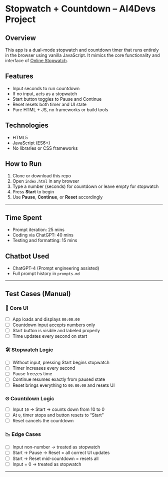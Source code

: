 # Stopwatch + Countdown – AI4Devs Project

## Overview

This app is a dual-mode stopwatch and countdown timer that runs entirely in the browser using vanilla JavaScript. It mimics the core functionality and interface of [Online Stopwatch](https://www.online-stopwatch.com).

## Features

- Input seconds to run countdown
- If no input, acts as a stopwatch
- Start button toggles to Pause and Continue
- Reset resets both timer and UI state
- Pure HTML + JS, no frameworks or build tools

## Technologies

- HTML5
- JavaScript (ES6+)
- No libraries or CSS frameworks

## How to Run

1. Clone or download this repo
2. Open `index.html` in any browser
3. Type a number (seconds) for countdown or leave empty for stopwatch
4. Press **Start** to begin
5. Use **Pause**, **Continue**, or **Reset** accordingly

---

## Time Spent

- Prompt iteration: 25 mins
- Coding via ChatGPT: 40 mins
- Testing and formatting: 15 mins

## Chatbot Used

- ChatGPT-4 (Prompt engineering assisted)
- Full prompt history in `prompts.md`

---

## Test Cases (Manual)

### 🎯 Core UI

- [ ] App loads and displays `00:00:00`
- [ ] Countdown input accepts numbers only
- [ ] Start button is visible and labeled properly
- [ ] Time updates every second on start

### 🛠 Stopwatch Logic

- [ ] Without input, pressing Start begins stopwatch
- [ ] Timer increases every second
- [ ] Pause freezes time
- [ ] Continue resumes exactly from paused state
- [ ] Reset brings everything to `00:00:00` and resets UI

### ⏲ Countdown Logic

- [ ] Input `10` → Start → counts down from 10 to 0
- [ ] At `0`, timer stops and button resets to “Start”
- [ ] Reset cancels the countdown

### 📉 Edge Cases

- [ ] Input non-number → treated as stopwatch
- [ ] Start → Pause → Reset = all correct UI updates
- [ ] Start → Reset mid-countdown = resets all
- [ ] Input = 0 → treated as stopwatch

---